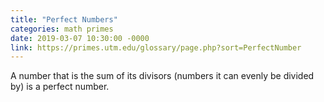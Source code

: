 ```yaml
---
title: "Perfect Numbers"
categories: math primes
date: 2019-03-07 10:30:00 -0000
link: https://primes.utm.edu/glossary/page.php?sort=PerfectNumber
---
```

A number that is the sum of its divisors (numbers it can evenly be divided by) is a perfect number.
